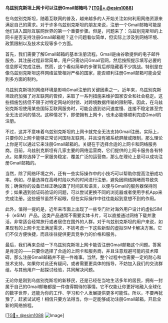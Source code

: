 **乌兹别克斯坦上网卡可以注册Gmail邮箱吗？[[TG💪+ @esim1088](https://t.me/s/esim1088)]**

在乌兹别克斯坦，随着互联网的普及，越来越多的人开始关注如何利用网络资源来满足自己的需求。对于许多乌兹别克斯坦的朋友来说，注册一个Gmail邮箱可能是他们进入国际互联网世界的第一个重要步骤。但是，问题来了：乌兹别克斯坦的上网卡是否支持注册Gmail邮箱呢？这个问题看似简单，但实际上涉及到网络环境、政策限制以及技术实现等多个方面。

首先，我们需要了解Gmail邮箱的基本注册流程。Gmail是由谷歌提供的电子邮件服务，其注册过程非常简单，用户只需访问Gmail官网，然后按照提示填写必要的信息即可完成注册。然而，这个看似简单的步骤背后却隐藏着不少挑战。特别是在像乌兹别克斯坦这样网络监管相对严格的国家，能否顺利注册Gmail邮箱可能会受到多方面的制约。

乌兹别克斯坦的网络环境是影响Gmail注册的关键因素之一。近年来，乌兹别克斯坦政府加强了对互联网的管控，采取了一系列措施来维护国家安全和社会稳定。这些措施包括但不限于对特定网站的封锁、对跨境数据传输的限制等。因此，在乌兹别克斯坦使用某些国际互联网服务时，可能会遇到访问速度慢、连接不稳定甚至完全无法访问的情况。这种情况下，即使拥有上网卡，也未必能够顺利完成Gmail的注册。

不过，这并不意味着乌兹别克斯坦的上网卡就完全无法支持Gmail注册。实际上，只要你的上网卡能够正常访问国际互联网，并且没有被系统屏蔽或限制，那么理论上你是可以通过它来注册Gmail邮箱的。关键在于选择合适的上网卡和网络服务商。目前，乌兹别克斯坦有几家主要的网络运营商，它们提供的上网卡服务各有特点。如果你选择了一家服务稳定、覆盖广泛的运营商，那么在理论上是可以成功注册Gmail邮箱的。

当然，除了网络环境之外，还有一些实际操作中的小技巧可以帮助你提高注册成功率。例如，尽量选择在高峰时段以外的时间进行注册，避免因网络拥堵而导致失败；确保你的设备已经正确设置了时间区和语言，以便与Gmail的服务器保持同步；如果遇到验证码验证的问题，可以尝试更换不同的浏览器或者使用手机App来完成注册。这些细节虽然不起眼，但在实际操作中往往能起到意想不到的作用。

此外，值得一提的是，近年来市面上出现了一些专门针对海外用户设计的虚拟SIM卡（eSIM）产品。这类产品通常不需要实体卡片，可以直接通过网络下载并激活，非常适合经常旅行或者居住在国外的人群。对于乌兹别克斯坦的用户来说，如果现有的上网卡无法满足需求，不妨考虑一下这些新型的虚拟SIM卡解决方案。它们不仅方便快捷，而且往往提供更具竞争力的价格和服务。

最后，我们再来总结一下乌兹别克斯坦上网卡能否注册Gmail邮箱这个问题。答案是肯定的——只要你选择了合适的上网卡和服务商，并且注意规避可能的技术障碍，那么注册Gmail邮箱并不是一件难事。当然，整个过程中也需要一定的耐心和技术支持。如果你对此还有疑问，或者需要更具体的指导，不妨加入我们的交流群组，与其他用户一起探讨经验，共同解决问题。

无论你是刚到乌兹别克斯坦的新移民，还是已经在当地生活多年的居民，拥有一封属于自己的Gmail邮箱都是一件值得期待的事情。它不仅能让你更好地融入全球化的数字世界，还能为你的工作、学习和个人发展提供更多可能性。所以，不要再犹豫了，赶紧试试吧！相信只要方法得当，你一定能够成功注册Gmail邮箱，开启全新的网络旅程。

[[TG💪+ @esim1088](https://t.me/s/esim1088) ![Image](https://i.postimg.cc/4NQfJmqS/Snipaste-2025-05-13-00-14-12.png)]